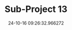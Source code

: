 ---
date: 24-10-16 09:26:32.966272
excerpt: METACLINIC
header:
  teaser: https://via.placeholder.com/200x200.png
order: 12
sidebar:
- image: https://via.placeholder.com/350x250.png
  image_alt: logo
  text: Here we discuss the Objective of the UC
  title: Objective
title: Sub-Project 13
---